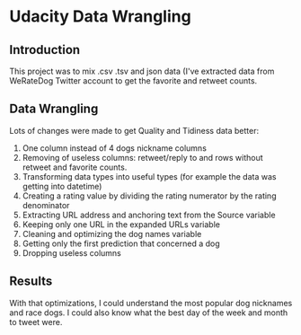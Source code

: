 # Udacity Data Wrangling

## Introduction

This project was to mix .csv .tsv and json data (I've extracted data from WeRateDog Twitter account to get the favorite and retweet counts.

## Data Wrangling

Lots of changes were made to get Quality and Tidiness data better:
1) One column instead of 4 dogs nickname columns
2) Removing of useless columns: retweet/reply to and rows without retweet and favorite counts.
3) Transforming data types into useful types (for example the data was getting into datetime)
4) Creating a rating value by dividing the rating numerator by the rating denominator
5) Extracting URL address and anchoring text from the Source variable
6) Keeping only one URL in the expanded URLs variable
7) Cleaning and optimizing the dog names variable
8) Getting only the first prediction that concerned a dog
9) Dropping useless columns

## Results

With that optimizations, I could understand the most popular dog nicknames and race dogs. I could also know what the best day of the week and month to tweet were.
